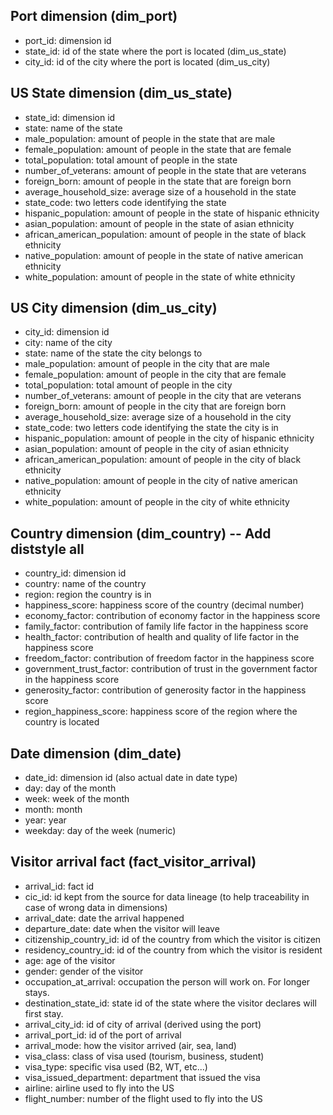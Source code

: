 ## Port dimension (dim_port)
* port_id: dimension id
* state_id: id of the state where the port is located (dim_us_state)
* city_id: id of the city where the port is located (dim_us_city)

## US State dimension (dim_us_state)
* state_id: dimension id
* state: name of the state
* male_population: amount of people in the state that are male
* female_population: amount of people in the state that are female
* total_population: total amount of people in the state
* number_of_veterans: amount of people in the state that are veterans
* foreign_born: amount of people in the state that are foreign born
* average_household_size: average size of a household in the state
* state_code: two letters code identifying the state
* hispanic_population:  amount of people in the state of hispanic ethnicity
* asian_population:  amount of people in the state of asian ethnicity
* african_american_population:  amount of people in the state of black ethnicity
* native_population:  amount of people in the state of native american ethnicity
* white_population:   amount of people in the state of white ethnicity

## US City dimension (dim_us_city)
* city_id: dimension id
* city: name of the city
* state: name of the state the city belongs to
* male_population: amount of people in the city that are male
* female_population: amount of people in the city that are female
* total_population: total amount of people in the city 
* number_of_veterans: amount of people in the city that are veterans
* foreign_born: amount of people in the city that are foreign born
* average_household_size: average size of a household in the city 
* state_code: two letters code identifying the state the city is in
* hispanic_population:  amount of people in the city of hispanic ethnicity
* asian_population:  amount of people in the city of asian ethnicity
* african_american_population:  amount of people in the city of black ethnicity
* native_population:  amount of people in the city of native american ethnicity
* white_population:   amount of people in the city of white ethnicity

## Country dimension (dim_country)  -- Add diststyle all
* country_id: dimension id
* country: name of the country
* region: region the country is in
* happiness_score: happiness score of the country (decimal number)
* economy_factor: contribution of economy factor in the happiness score
* family_factor: contribution of family life factor in the happiness score
* health_factor: contribution of health and quality of life factor in the happiness score
* freedom_factor: contribution of freedom factor in the happiness score
* government_trust_factor: contribution of trust in the government factor in the happiness score
* generosity_factor: contribution of generosity factor in the happiness score
* region_happiness_score: happiness score of the region where the country is located

## Date dimension (dim_date)
* date_id: dimension id (also actual date in date type)
* day: day of the month
* week: week of the month
* month: month
* year: year
* weekday: day of the week (numeric)

## Visitor arrival fact (fact_visitor_arrival)
* arrival_id: fact id
* cic_id: id kept from the source for data lineage (to help traceability in case of wrong data in dimensions)
* arrival_date: date the arrival happened
* departure_date: date when the visitor will leave
* citizenship_country_id: id of the country from which the visitor is citizen
* residency_country_id: id of the country from which the visitor is resident
* age: age of the visitor
* gender: gender of the visitor
* occupation_at_arrival: occupation the person will work on. For longer stays.
* destination_state_id: state id of the state where the visitor declares will first stay.
* arrival_city_id: id of city of arrival (derived using the port)
* arrival_port_id: id of the port of arrival
* arrival_mode: how the visitor arrived (air, sea, land)
* visa_class: class of visa used (tourism, business, student)
* visa_type: specific visa used (B2, WT, etc...)
* visa_issued_department: department that issued the visa
* airline: airline used to fly into the US
* flight_number: number of the flight used to fly into the US